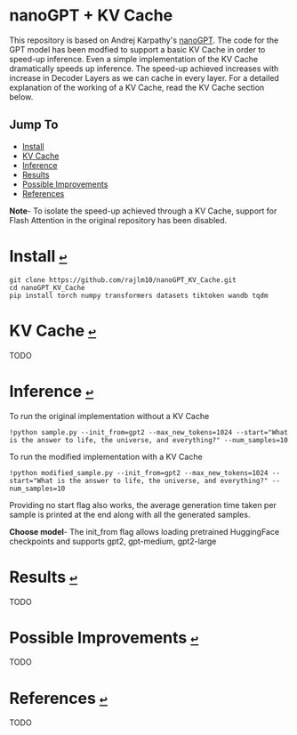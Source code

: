 
# nanoGPT + KV Cache


This repository is based on Andrej Karpathy's [nanoGPT](https://github.com/karpathy/nanoGPT). The code for the GPT model has been modfied to support a basic KV Cache in order to speed-up inference. Even a simple implementation of the KV Cache dramatically speeds up inference. The speed-up achieved increases with increase in Decoder Layers as we can cache in every layer. For a detailed explanation of the working of a KV Cache, read the KV Cache section below.  


## Jump To
* <a id="jumpto"></a> [Install](#install-)
* <a id="jumpto"></a> [KV Cache](#kv-cache-)
* <a id="jumpto"></a> [Inference](#inference-)
* <a id="jumpto"></a> [Results](#results-)
* <a id="jumpto"></a> [Possible Improvements](#possible-improvements-)
* <a id="jumpto"></a> [References](#references-)

**Note**- To isolate the speed-up achieved through a KV Cache, support for Flash Attention in the original repository has been disabled.
# Install [`↩`](#jumpto)
```
git clone https://github.com/rajlm10/nanoGPT_KV_Cache.git
cd nanoGPT_KV_Cache
pip install torch numpy transformers datasets tiktoken wandb tqdm
```

# KV Cache [`↩`](#jumpto)
TODO


# Inference [`↩`](#jumpto)
To run the original implementation without a KV Cache
```
!python sample.py --init_from=gpt2 --max_new_tokens=1024 --start="What is the answer to life, the universe, and everything?" --num_samples=10 
```
To run the modified implementation with a KV Cache
```
!python modified_sample.py --init_from=gpt2 --max_new_tokens=1024 --start="What is the answer to life, the universe, and everything?" --num_samples=10 
```
Providing no start flag also works, the average generation time taken per sample is printed at the end along with all the generated samples.

**Choose model**- The init_from flag allows loading pretrained HuggingFace checkpoints and supports gpt2, gpt-medium, gpt2-large


# Results [`↩`](#jumpto)
TODO

# Possible Improvements [`↩`](#jumpto)
TODO

# References [`↩`](#jumpto)
TODO
